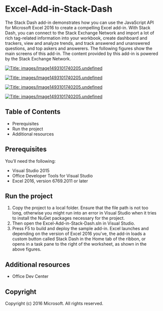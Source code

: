 # Excel-Add-in-Stack-Dash

The Stack Dash add-in demonstrates how you can use the JavaScript API for Microsoft Excel 2016 to create a compelling Excel add-in. With Stack Dash, you can connect to the Stack Exchange Network and import a lot of rich tag-related information into your workbook, create dashboard and trackers, view and analyze trends, and track answered and unanswered questions, and top askers and answerers. The following figures show the main screens of this add-in. The content provided by this add-in is powered by the Stack Exchange Network.

[![Title: images/Image1493101740205.undefined](https://raw.githubusercontent.com/umasubra/test3/master/images/Image1493101740205.undefined)](https://raw.githubusercontent.com/umasubra/test3/master/images/Image1493101740205.undefined)

[![Title: images/Image1493101740205.undefined](https://raw.githubusercontent.com/umasubra/test3/master/images/Image1493101740205.undefined)](https://raw.githubusercontent.com/umasubra/test3/master/images/Image1493101740205.undefined)

[![Title: images/Image1493101740205.undefined](https://raw.githubusercontent.com/umasubra/test3/master/images/Image1493101740205.undefined)](https://raw.githubusercontent.com/umasubra/test3/master/images/Image1493101740205.undefined)

[![Title: images/Image1493101740205.undefined](https://raw.githubusercontent.com/umasubra/test3/master/images/Image1493101740205.undefined)](https://raw.githubusercontent.com/umasubra/test3/master/images/Image1493101740205.undefined)

## Table of Contents

*   Prerequisites
*   Run the project
*   Additional resources

## Prerequisites

You’ll need the following:

*   Visual Studio 2015
*   Office Developer Tools for Visual Studio
*   Excel 2016, version 6769.2011 or later

## Run the project

<div>

1.  Copy the project to a local folder. Ensure that the file path is not too long, otherwise you might run into an error in Visual Studio when it tries to install the NuGet packages necessary for the project.
2.  Then open the Excel-Add-in-Stack-Dash.sln in Visual Studio.
3.  Press F5 to build and deploy the sample add-in. Excel launches and depending on the version of Excel 2016 you've, the add-in loads a custom button called Stack Dash in the Home tab of the ribbon, or opens in a task pane to the right of the worksheet, as shown in the above figures.

## Additional resources

<div>

*   Office Dev Center

</div>

## Copyright

Copyright (c) 2016 Microsoft. All rights reserved.

</div>